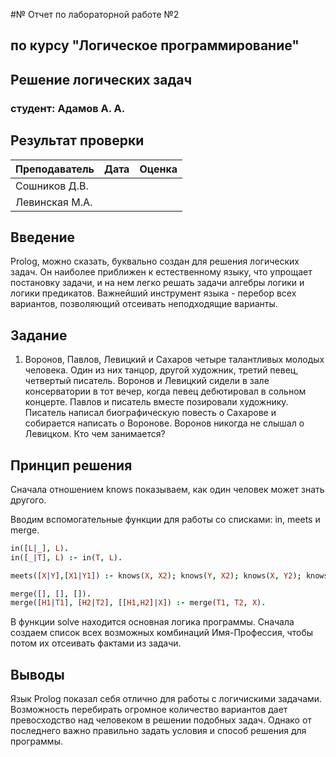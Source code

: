 #№ Отчет по лабораторной работе №2
## по курсу "Логическое программирование"

## Решение логических задач

### студент: Адамов А. А.

## Результат проверки

| Преподаватель     | Дата         |  Оценка       |
|-------------------|--------------|---------------|
| Сошников Д.В. |              |               |
| Левинская М.А.|              |               |


## Введение

Prolog, можно сказать, буквально создан для решения логических задач. Он наиболее приближен к естественному языку, что упрощает постановку задачи, и на нем легко решать задачи алгебры логики и логики предикатов. Важнейший инструмент языка - перебор всех вариантов, позволяющий отсеивать неподходящие варианты.

## Задание

1. Воронов, Павлов, Левицкий и Сахаров  четыре талантливых молодых человека. Один из них  танцор, другой  художник, третий  певец, четвертый  писатель. Воронов и Левицкий сидели в зале консерватории в тот вечер, когда певец дебютировал в сольном концерте. Павлов и писатель вместе позировали художнику. Писатель написал биографическую повесть о Сахарове и собирается написать о Воронове. Воронов никогда не слышал о Левицком. Кто чем занимается? 

## Принцип решения

Сначала отношением knows показываем, как один человек может знать другого.

Вводим вспомогательные функции для работы со списками: in, meets и merge.

```prolog
in([L|_], L).
in([_|T], L) :- in(T, L).

meets([X|Y],[X1|Y1]) :- knows(X, X2); knows(Y, X2); knows(X, Y2); knows(Y, X2).

merge([], [], []).
merge([H1|T1], [H2|T2], [[H1,H2]|X]) :- merge(T1, T2, X).
```

В функции solve находится основная логика программы. Сначала создаем список всех возможных комбинаций Имя-Профессия, чтобы потом их отсеивать фактами из задачи.

## Выводы

Язык Prolog показал себя отлично для работы с логичискими задачами. Возможность перебирать огромное количество вариантов дает превосходство над человеком в решении подобных задач. Однако от последнего важно правильно задать условия и способ решения для программы.

